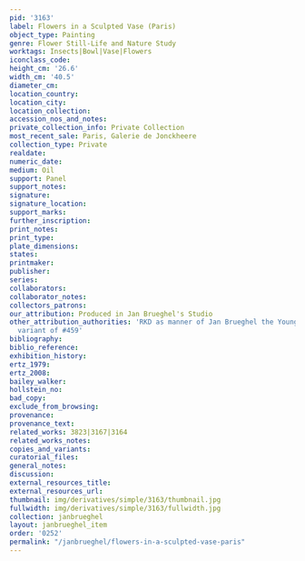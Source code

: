 ```yaml
---
pid: '3163'
label: Flowers in a Sculpted Vase (Paris)
object_type: Painting
genre: Flower Still-Life and Nature Study
worktags: Insects|Bowl|Vase|Flowers
iconclass_code:
height_cm: '26.6'
width_cm: '40.5'
diameter_cm:
location_country:
location_city:
location_collection:
accession_nos_and_notes:
private_collection_info: Private Collection
most_recent_sale: Paris, Galerie de Jonckheere
collection_type: Private
realdate:
numeric_date:
medium: Oil
support: Panel
support_notes:
signature:
signature_location:
support_marks:
further_inscription:
print_notes:
print_type:
plate_dimensions:
states:
printmaker:
publisher:
series:
collaborators:
collaborator_notes:
collectors_patrons:
our_attribution: Produced in Jan Brueghel's Studio
other_attribution_authorities: 'RKD as manner of Jan Brueghel the Younger|Ertz 2008-10,
  variant of #459'
bibliography:
biblio_reference:
exhibition_history:
ertz_1979:
ertz_2008:
bailey_walker:
hollstein_no:
bad_copy:
exclude_from_browsing:
provenance:
provenance_text:
related_works: 3823|3167|3164
related_works_notes:
copies_and_variants:
curatorial_files:
general_notes:
discussion:
external_resources_title:
external_resources_url:
thumbnail: img/derivatives/simple/3163/thumbnail.jpg
fullwidth: img/derivatives/simple/3163/fullwidth.jpg
collection: janbrueghel
layout: janbrueghel_item
order: '0252'
permalink: "/janbrueghel/flowers-in-a-sculpted-vase-paris"
---
```

